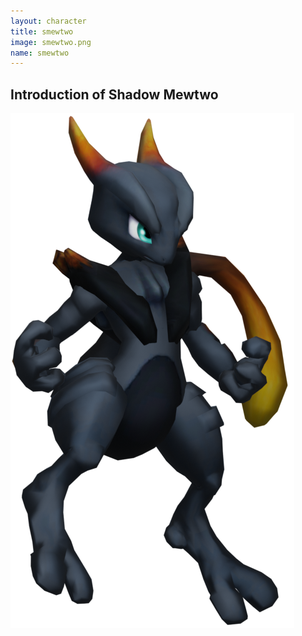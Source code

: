 ```yaml
---
layout: character
title: smewtwo
image: smewtwo.png
name: smewtwo
---
```


## Introduction of Shadow Mewtwo
![smewtwo](/images/content/css/smewtwo.png)
